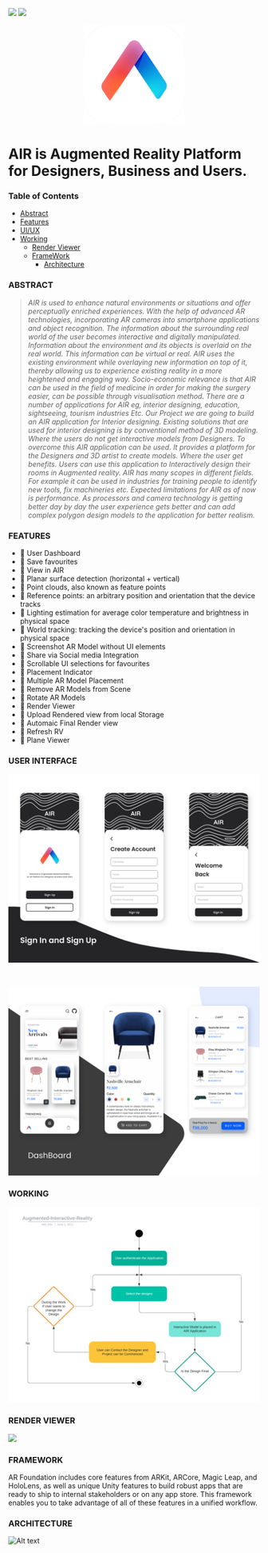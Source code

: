  <img src="https://img.shields.io/badge/Unity-100000?style=for-the-badge&logo=unity&logoColor=white"> <img src="https://img.shields.io/badge/C%23-ffca28?style=for-the-badge&logo=c-sharp&logoColor=black">

<p align="center">
  <img src="/docs/logo.png" width="200" >
</p>  

# AIR is Augmented Reality Platform for Designers, Business and Users. #

### Table of Contents ###

- [Abstract](#ABSTRACT)
- [Features](#FEATURES)
- [UI/UX](#USER-INTERFACE)
- [Working](#WORKING)
  * [Render Viewer](#RENDER-VIEWER)
  * [FrameWork](#FRAMEWORK)
    + [Architecture](#ARCHITECTURE)

### ABSTRACT ###

>*AIR is used to enhance natural environments or situations and offer perceptually enriched
experiences. With the help of advanced AR technologies, incorporating AR cameras into smartphone applications and object recognition.
The information about the surrounding real world of the user becomes interactive and
digitally manipulated. Information about the environment and its objects is overlaid on the
real world. This information can be virtual or real.
AIR uses the existing environment while overlaying new information on top of it, thereby
allowing us to experience existing reality in a more heightened and engaging way.
Socio-economic relevance is that AIR can be used in the field of medicine in order for
making the surgery easier, can be possible through visualisation method.
There are a number of applications for AIR eg, interior designing, education, sightseeing,
tourism industries Etc.
Our Project we are going to build an AIR application for Interior designing.
Existing solutions that are used for interior designing is by conventional method of 3D
modeling. Where the users do not get interactive models from Designers.
To overcome this AIR application can be used. It provides a platform for the Designers
and 3D artist to create models. Where the user get benefits.
Users can use this application to Interactively design their rooms in Augmented reality.
AIR has many scopes in different fields. For example it can be used in industries for
training people to identify new tools, fix machineries etc.
Expected limitations for AIR as of now is performance. As processors and camera
technology is getting better day by day the user experience gets better and can add
complex polygon design models to the application for better realism.*



### FEATURES ###

* :rocket: User Dashboard
* :rocket: Save favourites
* :rocket: View in AIR
* :rocket: Planar surface detection (horizontal + vertical)
* :rocket: Point clouds, also known as feature points
* :rocket: Reference points: an arbitrary position and orientation that the device tracks
* :rocket: Lighting estimation for average color temperature and brightness in physical space
* :rocket: World tracking: tracking the device's position and orientation in physical space
* :rocket: Screenshot AR Model without UI elements
* :rocket: Share via Social media Integration 
* :rocket: Scrollable UI selections for favourites
* :rocket: Placement Indicator 
* :rocket: Multiple AR Model Placement
* :rocket: Remove AR Models from Scene 
* :rocket: Rotate AR Models 
* :rocket: Render Viewer 
* :rocket: Upload Rendered view from local Storage
* :rocket: Automaic Final Render view
* :rocket: Refresh RV
* :rocket: Plane Viewer


### USER INTERFACE ###

<p align="center">
  <img src="/docs/UI/UI.png" >
   

&nbsp;

 
 <p align="center">
  <img src="/docs/UI/dashboard.png" >

### WORKING ###  
  
  <p align="center">
  <img src="/docs/UI/flowchart.png" >
   
 ### RENDER VIEWER ###  
  <img src="/docs/UI/rv.gif" >

 ### FRAMEWORK ###
AR Foundation includes core features from ARKit, ARCore, Magic Leap, and HoloLens, as well as unique Unity features to build robust apps that are ready to ship to internal stakeholders or on any app store. This framework enables you to take advantage of all of these features in a unified workflow.

### ARCHITECTURE ###

![Alt text](https://viget.imgix.net/ar-foundation-architecture.png?auto=format%2Ccompress&crop=focalpoint&fit=crop&fp-x=0.5&fp-y=0.5&ixlib=php-2.1.1&q=90&w=1200&s=c2aae262be34a20d7edd5dc831e671d8 )
